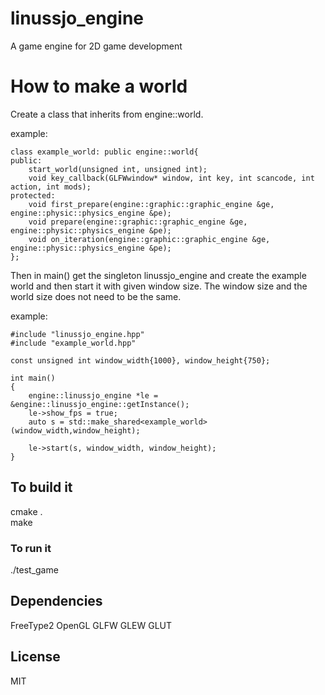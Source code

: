 # linussjo_engine
A game engine for 2D game development

# How to make a world
Create a class that inherits from engine::world.  

example:
```
class example_world: public engine::world{
public:
    start_world(unsigned int, unsigned int);
    void key_callback(GLFWwindow* window, int key, int scancode, int action, int mods);
protected:
    void first_prepare(engine::graphic::graphic_engine &ge, engine::physic::physics_engine &pe);
    void prepare(engine::graphic::graphic_engine &ge, engine::physic::physics_engine &pe);
    void on_iteration(engine::graphic::graphic_engine &ge, engine::physic::physics_engine &pe);
};
```
  
Then in main() get the singleton linussjo_engine and create the example world and then start it with given window size. The window size and the world size does not need to be the same.    

example:
```
#include "linussjo_engine.hpp"
#include "example_world.hpp"

const unsigned int window_width{1000}, window_height{750};

int main()
{
    engine::linussjo_engine *le = &engine::linussjo_engine::getInstance();
    le->show_fps = true;
    auto s = std::make_shared<example_world>(window_width,window_height);
    
    le->start(s, window_width, window_height);
}
```
## To build it
cmake .  
make
### To run it
./test_game

## Dependencies 
FreeType2
OpenGL
GLFW
GLEW
GLUT

## License

MIT
